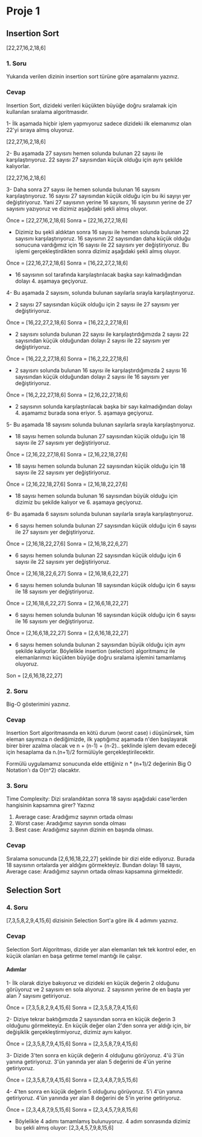 # Proje 1

## Insertion Sort
[22,27,16,2,18,6]

### 1. Soru

Yukarıda verilen dizinin insertion sort türüne göre aşamalarını yazınız.

### Cevap

Insertion Sort, dizideki verileri küçükten büyüğe doğru sıralamak için kullanılan sıralama algoritmasıdır. 

1- İlk aşamada hiçbir işlem yapmıyoruz sadece dizideki ilk elemanımız olan 22'yi sıraya almış oluyoruz.

[22,27,16,2,18,6]

2- Bu aşamada 27 sayısını hemen solunda bulunan 22 sayısı ile karşılaştırıyoruz. 22 sayısı 27 sayısından küçük olduğu için aynı şekilde kalıyorlar. 

[22,27,16,2,18,6]

3- Daha sonra 27 sayısı ile hemen solunda bulunan 16 sayısını karşılaştırıyoruz. 16 sayısı 27 sayısından küçük olduğu için bu iki sayıyı yer değiştiriyoruz. Yani 27 sayısının yerine 16 sayısını, 16 sayısının yerine de 27 sayısını yazıyoruz ve dizimiz aşağıdaki şekli almış oluyor.

Önce = [22,27,16,2,18,6]
Sonra = [22,16,27,2,18,6]

 * Dizimiz bu şekli aldıktan sonra 16 sayısı ile hemen solunda bulunan 22 sayısını karşılaştırıyoruz. 16 sayısının 22 sayısından daha küçük olduğu sonucuna vardığımız için 16 sayısı ile 22 sayısını yer değiştiriyoruz. Bu işlemi gerçekleştirdikten sonra dizimiz aşağıdaki şekli almış oluyor. 

Önce = [22,16,27,2,18,6]
Sonra = [16,22,27,2,18,6]

* 16 sayısının sol tarafında karşılaştırılacak başka sayı kalmadığından dolayı 4. aşamaya geçiyoruz.

4- Bu aşamada 2 sayısını, solunda bulunan sayılarla sırayla karşılaştırıyoruz. 

* 2 sayısı 27 sayısından küçük olduğu için 2 sayısı ile 27 sayısını yer değiştiriyoruz. 

Önce = [16,22,27,2,18,6]
Sonra = [16,22,2,27,18,6]

* 2 sayısını solunda bulunan 22 sayısı ile karşılaştırdığımızda 2 sayısı 22 sayısından küçük olduğundan dolayı 2 sayısı ile 22 sayısını yer değiştiriyoruz.

Önce = [16,22,2,27,18,6]
Sonra = [16,2,22,27,18,6]

* 2 sayısını solunda bulunan 16 sayısı ile karşılaştırdığımızda 2 sayısı 16 sayısından küçük olduğundan dolayı 2 sayısı ile 16 sayısını yer değiştiriyoruz.

Önce = [16,2,22,27,18,6]
Sonra = [2,16,22,27,18,6]

* 2 sayısının solunda karşılaştırılacak başka bir sayı kalmadığından dolayı 4. aşamamız burada sona eriyor. 5. aşamaya geçiyoruz.

5- Bu aşamada 18 sayısını solunda bulunan sayılarla sırayla karşılaştırıyoruz.

* 18 sayısı hemen solunda bulunan 27 sayısından küçük olduğu için 18 sayısı ile 27 sayısını yer değiştiriyoruz. 

Önce = [2,16,22,27,18,6]
Sonra = [2,16,22,18,27,6]

* 18 sayısı hemen solunda bulunan 22 sayısından küçük olduğu için 18 sayısı ile 22 sayısını yer değiştiriyoruz. 

Önce = [2,16,22,18,27,6]
Sonra = [2,16,18,22,27,6]

* 18 sayısı hemen solunda bulunan 16 sayısından büyük olduğu için dizimiz bu şekilde kalıyor ve 6. aşamaya geçiyoruz. 

6- Bu aşamada 6 sayısını solunda bulunan sayılarla sırayla karşılaştırıyoruz. 

* 6 sayısı hemen solunda bulunan 27 sayısından küçük olduğu için 6 sayısı ile 27 sayısını yer değiştiriyoruz.

Önce = [2,16,18,22,27,6]
Sonra = [2,16,18,22,6,27]

* 6 sayısı hemen solunda bulunan 22 sayısından küçük olduğu için 6 sayısı ile 22 sayısını yer değiştiriyoruz.

Önce = [2,16,18,22,6,27]
Sonra = [2,16,18,6,22,27]

* 6 sayısı hemen solunda bulunan 18 sayısından küçük olduğu için 6 sayısı ile 18 sayısını yer değiştiriyoruz.

Önce = [2,16,18,6,22,27]
Sonra = [2,16,6,18,22,27]

* 6 sayısı hemen solunda bulunan 16 sayısından küçük olduğu için 6 sayısı ile 16 sayısını yer değiştiriyoruz.

Önce = [2,16,6,18,22,27]
Sonra = [2,6,16,18,22,27]

* 6 sayısı hemen solunda bulunan 2 sayısından büyük olduğu için aynı şekilde kalıyorlar. Böylelikle insertion (selection) algoritmamız ile elemanlarımızı küçükten büyüğe doğru sıralama işlemini tamamlamış oluyoruz.

Son = [2,6,16,18,22,27]

### 2. Soru

Big-O gösterimini yazınız.

### Cevap

Insertion Sort algoritmasında en kötü durum (worst case) i düşünürsek, tüm eleman sayımıza n dediğimizde, ilk yaptığımız aşamada n'den başlayarak birer birer azalma olacak ve n + (n-1) + (n-2).. şeklinde işlem devam edeceği için hesaplama da n.(n+1)/2 formülüyle gerçekleştirilecektir. 

Formülü uygulamamız sonucunda elde ettiğiniz n * (n+1)/2 değerinin Big O Notation'ı da O(n^2) olacaktır.

### 3. Soru 

Time Complexity: Dizi sıralandıktan sonra 18 sayısı aşağıdaki case'lerden hangisinin kapsamına girer? Yazınız

1. Average case: Aradığımız sayının ortada olması
2. Worst case: Aradığımız sayının sonda olması
3. Best case: Aradığımız sayının dizinin en başında olması.

### Cevap

Sıralama sonucunda [2,6,16,18,22,27] şeklinde bir dizi elde ediyoruz. Burada 18 sayısının ortalarda yer aldığını görmekteyiz. Bundan dolayı 18 sayısı, Average case: Aradığımız sayının ortada olması kapsamına girmektedir. 

## Selection Sort

### 4. Soru

[7,3,5,8,2,9,4,15,6] dizisinin Selection Sort'a göre ilk 4 adımını yazınız.

### Cevap

Selection Sort Algoritması, dizide yer alan elemanları tek tek kontrol eder, en küçük olanları en başa getirme temel mantığı ile çalışır.

#### Adımlar

1- İlk olarak diziye bakıyoruz ve dizideki en küçük değerin 2 olduğunu görüyoruz ve 2 sayısını en sola alıyoruz. 2 sayısının yerine de en başta yer alan 7 sayısını getiriyoruz.

Önce = [7,3,5,8,2,9,4,15,6]
Sonra = [2,3,5,8,7,9,4,15,6]

2- Diziye tekrar baktığımızda 2 sayısından sonra en küçük değerin 3 olduğunu görmekteyiz. En küçük değer olan 2'den sonra yer aldığı için, bir değişiklik gerçekleştirmiyoruz, dizimiz aynı kalıyor. 

Önce = [2,3,5,8,7,9,4,15,6]
Sonra = [2,3,5,8,7,9,4,15,6]

3- Dizide 3'ten sonra en küçük değerin 4 olduğunu görüyoruz. 4'ü 3'ün yanına getiriyoruz. 3'ün yanında yer alan 5 değerini de 4'ün yerine getiriyoruz. 

Önce = [2,3,5,8,7,9,4,15,6]
Sonra = [2,3,4,8,7,9,5,15,6]

4- 4'ten sonra en küçük değerin 5 olduğunu görüyoruz. 5'i 4'ün yanına getiriyoruz. 4'ün yanında yer alan 8 değerini de 5'in yerine getiriyoruz.

Önce = [2,3,4,8,7,9,5,15,6]
Sonra = [2,3,4,5,7,9,8,15,6]

* Böylelikle 4 adımı tamamlamış bulunuyoruz. 4 adım sonrasında dizimiz bu şekli almış oluyor: [2,3,4,5,7,9,8,15,6]